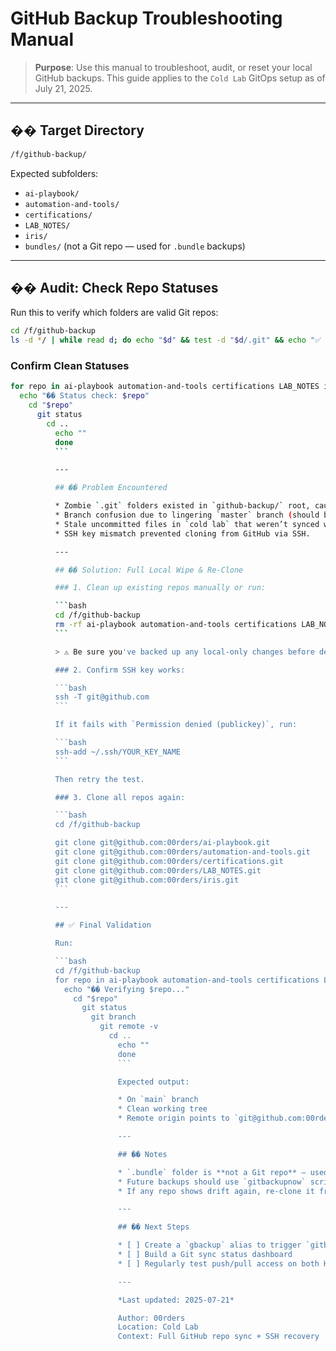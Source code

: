 # GitHub Backup Troubleshooting Manual

> **Purpose**: Use this manual to troubleshoot, audit, or reset your local GitHub backups. This guide applies to the `Cold Lab` GitOps setup as of July 21, 2025.

---

## �� Target Directory

```bash
/f/github-backup/
```

Expected subfolders:

* `ai-playbook/`
* `automation-and-tools/`
* `certifications/`
* `LAB_NOTES/`
* `iris/`
* `bundles/` (not a Git repo — used for `.bundle` backups)

---

## �� Audit: Check Repo Statuses

Run this to verify which folders are valid Git repos:

```bash
cd /f/github-backup
ls -d */ | while read d; do echo "$d" && test -d "$d/.git" && echo "✅ Git repo" || echo "❌ Not a Git repo"; done
```

### Confirm Clean Statuses

```bash
for repo in ai-playbook automation-and-tools certifications LAB_NOTES iris; do
  echo "�� Status check: $repo"
    cd "$repo"
      git status
        cd ..
          echo ""
          done
          ```

          ---

          ## �� Problem Encountered

          * Zombie `.git` folders existed in `github-backup/` root, causing false-positive Git context.
          * Branch confusion due to lingering `master` branch (should be `main` for all repos).
          * Stale uncommitted files in `cold lab` that weren’t synced with changes pushed from `hot lab`.
          * SSH key mismatch prevented cloning from GitHub via SSH.

          ---

          ## �� Solution: Full Local Wipe & Re-Clone

          ### 1. Clean up existing repos manually or run:

          ```bash
          cd /f/github-backup
          rm -rf ai-playbook automation-and-tools certifications LAB_NOTES iris
          ```

          > ⚠️ Be sure you've backed up any local-only changes before deletion!

          ### 2. Confirm SSH key works:

          ```bash
          ssh -T git@github.com
          ```

          If it fails with `Permission denied (publickey)`, run:

          ```bash
          ssh-add ~/.ssh/YOUR_KEY_NAME
          ```

          Then retry the test.

          ### 3. Clone all repos again:

          ```bash
          cd /f/github-backup

          git clone git@github.com:00rders/ai-playbook.git
          git clone git@github.com:00rders/automation-and-tools.git
          git clone git@github.com:00rders/certifications.git
          git clone git@github.com:00rders/LAB_NOTES.git
          git clone git@github.com:00rders/iris.git
          ```

          ---

          ## ✅ Final Validation

          Run:

          ```bash
          cd /f/github-backup
          for repo in ai-playbook automation-and-tools certifications LAB_NOTES iris; do
            echo "�� Verifying $repo..."
              cd "$repo"
                git status
                  git branch
                    git remote -v
                      cd ..
                        echo ""
                        done
                        ```

                        Expected output:

                        * On `main` branch
                        * Clean working tree
                        * Remote origin points to `git@github.com:00rders/REPO_NAME.git`

                        ---

                        ## �� Notes

                        * `.bundle` folder is **not a Git repo** — used for timestamped backups
                        * Future backups should use `gitbackupnow` script from `automation-and-tools`
                        * If any repo shows drift again, re-clone it from scratch using this guide

                        ---

                        ## �� Next Steps

                        * [ ] Create a `gbackup` alias to trigger `gitbackupnow`
                        * [ ] Build a Git sync status dashboard
                        * [ ] Regularly test push/pull access on both Hot Lab and Cold Lab

                        ---

                        *Last updated: 2025-07-21*

                        Author: 00rders
                        Location: Cold Lab
                        Context: Full GitHub repo sync + SSH recovery
                        
